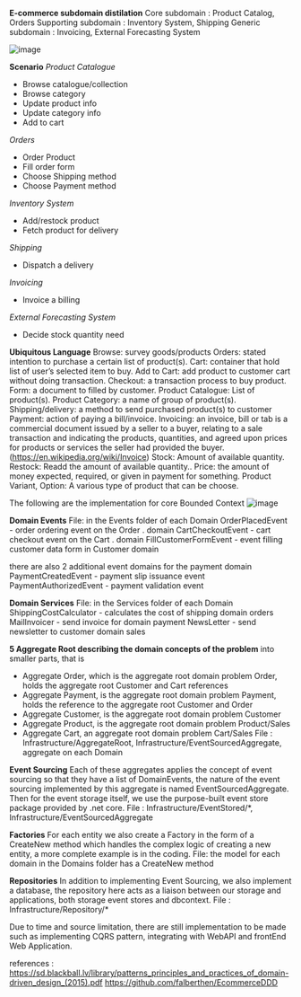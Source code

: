 
__E-commerce subdomain distilation__
Core subdomain : Product Catalog, Orders
Supporting subdomain : Inventory System, Shipping
Generic subdomain : Invoicing, External Forecasting System

![image](https://user-images.githubusercontent.com/71873035/172210235-b2c71c6c-ac3d-4832-b1f8-c0f5813aceff.png)


__Scenario__
_Product Catalogue_
- Browse catalogue/collection
- Browse category
- Update product info
- Update category info
- Add to cart

_Orders_
- Order Product
- Fill order form
- Choose Shipping method
- Choose Payment method

_Inventory System_
- Add/restock product
- Fetch product for delivery

_Shipping_
- Dispatch a delivery

_Invoicing_
- Invoice a billing

_External Forecasting System_
- Decide stock quantity need

__Ubiquitous Language__
Browse: survey goods/products
Orders: stated intention to purchase a certain list of product(s).
Cart: container that hold list of user’s selected item to buy.
Add to Cart: add product to customer cart without doing transaction.
Checkout: a transaction process to buy product.
Form: a document to filled by customer.
Product Catalogue: List of product(s).
Product Category: a name of group of product(s).
Shipping/delivery: a method to send purchased product(s) to customer
Payment: action of paying a bill/invoice.
Invoicing: an invoice, bill or tab is a commercial document issued by a seller to a buyer,
relating to a sale transaction and indicating the products, quantities, and agreed upon prices for
products or services the seller had provided the buyer.(https://en.wikipedia.org/wiki/Invoice)
Stock: Amount of available quantity.
Restock: Readd the amount of available quantity..
Price: the amount of money expected, required, or given in payment for something.
Product Variant, Option: A various type of product that can be choose.

The following are the implementation for core Bounded Context
![image](https://user-images.githubusercontent.com/71873035/172209542-d13054a8-590d-46ef-a38c-eeb5e83d746c.png)

__Domain Events__
File: in the Events folder of each Domain
OrderPlacedEvent - order ordering event on the Order . domain
CartCheckoutEvent - cart checkout event on the Cart . domain
FillCustomerFormEvent - event filling customer data form in Customer domain

there are also 2 additional event domains for the payment domain
PaymentCreatedEvent - payment slip issuance event
PaymentAuthorizedEvent - payment validation event

__Domain Services__
File: in the Services folder of each Domain
ShippingCostCalculator - calculates the cost of shipping domain orders
MailInvoicer - send invoice for domain payment
NewsLetter - send newsletter to customer domain sales

__5 Aggregate Root describing the domain concepts of the problem__
into smaller parts, that is
- Aggregate Order, which is the aggregate root domain problem Order, holds the aggregate root Customer and Cart references
- Aggregate Payment, is the aggregate root domain problem Payment, holds the reference to the aggregate root Customer and Order
- Aggregate Customer, is the aggregate root domain problem Customer
- Aggregate Product, is the aggregate root domain problem Product/Sales
- Aggregate Cart, an aggregate root domain problem Cart/Sales
File : Infrastructure/AggregateRoot, Infrastructure/EventSourcedAggregate, aggregate on each Domain

__Event Sourcing__
Each of these aggregates applies the concept of event sourcing so that they have a list of DomainEvents, the nature of the event sourcing implemented by this aggregate is named EventSourcedAggregate. Then for the event storage itself, we use the purpose-built event store package provided by .net core.
File : Infrastructure/EventStored/*, Infrastructure/EventSourcedAggregate

__Factories__
For each entity we also create a Factory in the form of a CreateNew method which handles the complex logic of creating a new entity, a more complete example is in the coding.
File: the model for each domain in the Domains folder has a CreateNew method

__Repositories__
In addition to implementing Event Sourcing, we also implement a database, the repository here acts as a liaison between our storage and applications, both storage event stores and dbcontext.
File : Infrastructure/Repository/*

Due to time and source limitation, there are still implementation to be made such as implementing CQRS pattern, integrating with WebAPI and frontEnd Web Application.

references : 
https://sd.blackball.lv/library/patterns_principles_and_practices_of_domain-driven_design_(2015).pdf
https://github.com/falberthen/EcommerceDDD
